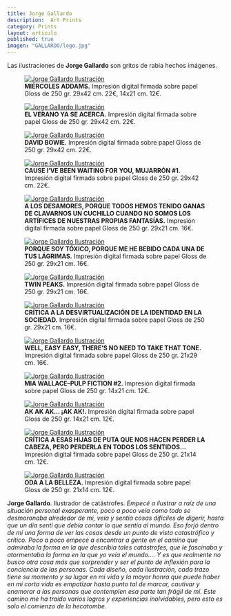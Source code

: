```yaml
---
title: Jorge Gallardo
description:  Art Prints 
category: Prints
layout: articulo
published: true
imagen: "GALLARDO/logo.jpg"
---
```


Las ilustraciones de **Jorge Gallardo** son gritos de rabia hechos imágenes.
<div class="figure-group">
<figure>
	<a href="/images/GALLARDO/MIERCOLES.jpg"><img src="/images/GALLARDO/MIERCOLES.jpg" alt="Jorge Gallardo Ilustración"></a>
	<figcaption><b>MIÉRCOLES ADDAMS.</b> 
	 Impresión digital firmada sobre papel Gloss de 250 gr. 29x42 cm. 22€, 14x21 cm. 12€.
	</figcaption>
</figure>


<figure>
	<a href="/images/GALLARDO/VERANO.jpg"><img src="/images/GALLARDO/VERANO.jpg" alt="Jorge Gallardo Ilustración"></a>
	<figcaption><b>EL VERANO YA SE ACERCA.</b> 
	 Impresión digital firmada sobre papel Gloss de 250 gr. 29x42 cm. 22€.
	</figcaption>
</figure>


<figure>
	<a href="/images/GALLARDO/BOWIE.jpg"><img src="/images/GALLARDO/BOWIE.jpg" alt="Jorge Gallardo Ilustración"></a>
	<figcaption><b>DAVID BOWIE.</b> 
	 Impresión digital firmada sobre papel Gloss de 250 gr. 29x42 cm. 22€.
	</figcaption>
</figure>


<figure>
	<a href="/images/GALLARDO/CAUSE.jpg"><img src="/images/GALLARDO/CAUSE.jpg" alt="Jorge Gallardo Ilustración"></a>
	<figcaption><b>CAUSE I’VE BEEN WAITING FOR YOU, MUJARRÓN #1.</b> 
	 Impresión digital firmada sobre papel Gloss de 250 gr. 29x42 cm. 22€.
	</figcaption>
</figure>


<figure>
	<a href="/images/GALLARDO/DESAMORES.jpg"><img src="/images/GALLARDO/DESAMORES.jpg" alt="Jorge Gallardo Ilustración"></a>
	<figcaption><b> A LOS DESAMORES, PORQUE TODOS HEMOS TENIDO GANAS DE CLAVARNOS UN CUCHILLO CUANDO NO SOMOS LOS ARTÍFICES DE NUESTRAS PROPIAS FANTASÍAS.</b> 
	 Impresión digital firmada sobre papel Gloss de 250 gr. 29x21 cm. 16€.
	</figcaption>
</figure>


<figure>
	<a href="/images/GALLARDO/TOXICO.jpg"><img src="/images/GALLARDO/TOXICO.jpg" alt="Jorge Gallardo Ilustración"></a>
	<figcaption><b>PORQUE SOY TÓXICO, PORQUE ME HE BEBIDO CADA UNA DE TUS LÁGRIMAS.</b> 
	 Impresión digital firmada sobre papel Gloss de 250 gr. 29x21 cm. 16€.
	</figcaption>
</figure>


<figure>
	<a href="/images/GALLARDO/TWIN.jpg"><img src="/images/GALLARDO/TWIN.jpg" alt="Jorge Gallardo Ilustración"></a>
	<figcaption><b>TWIN PEAKS.</b> 
	 Impresión digital firmada sobre papel Gloss de 250 gr. 29x21 cm. 16€.
	</figcaption>
</figure>


<figure>
	<a href="/images/GALLARDO/IDENTIDAD.jpg"><img src="/images/GALLARDO/IDENTIDAD.jpg" alt="Jorge Gallardo Ilustración"></a>
	<figcaption><b>CRÍTICA A LA DESVIRTUALIZACIÓN DE LA IDENTIDAD EN LA SOCIEDAD.</b> 
	 Impresión digital firmada sobre papel Gloss de 250 gr. 29x21 cm. 16€.
	</figcaption>
</figure>


<figure>
	<a href="/images/GALLARDO/WELL.jpg"><img src="/images/GALLARDO/WELL.jpg" alt="Jorge Gallardo Ilustración"></a>
	<figcaption><b> WELL, EASY EASY, THERE’S NO NEED TO TAKE THAT TONE.</b> 
	 Impresión digital firmada sobre papel Gloss de 250 gr. 21x29 cm. 16€.
	</figcaption>
</figure>

<figure>
<a href="/images/GALLARDO/MIA.jpg"><img src="/images/GALLARDO/MIA.jpg" alt="Jorge Gallardo Ilustración"></a>
	<figcaption><b>MIA WALLACE–PULP FICTION #2.</b> 
	 Impresión digital firmada sobre papel Gloss de 250 gr. 14x21 cm. 12€.
	</figcaption>
</figure>

<figure>
	<a href="/images/GALLARDO/AK.jpg"><img src="/images/GALLARDO/AK.jpg" alt="Jorge Gallardo Ilustración"></a>
	<figcaption><b>AK AK AK… ¡AK AK!.</b> 
	 Impresión digital firmada sobre papel Gloss de 250 gr. 14x21 cm. 12€.
	</figcaption>
</figure>


<figure>
	<a href="/images/GALLARDO/CRITICA.jpg"><img src="/images/GALLARDO/CRITICA.jpg" alt="Jorge Gallardo Ilustración"></a>
	<figcaption><b>CRÍTICA A ESAS HIJAS DE PUTA QUE NOS HACEN PERDER LA CABEZA, PERO PERDERLA EN TODOS LOS SENTIDOS…</b> 
	 Impresión digital firmada sobre papel Gloss de 250 gr. 21x14 cm. 12€.
	</figcaption>
</figure>


<figure>
	<a href="/images/GALLARDO/ODA.jpg"><img src="/images/GALLARDO/ODA.jpg" alt="Jorge Gallardo Ilustración"></a>
	<figcaption><b>ODA A LA BELLEZA.</b> 
	 Impresión digital firmada sobre papel Gloss de 250 gr. 21x14 cm. 12€.
	</figcaption>
</figure>
</div>


**Jorge Gallardo**. Ilustrador de catástrofes.
_Empecé a ilustrar a raíz de una situación personal exasperante, poco a poco veía como todo se desmoronaba alrededor de mi, veía y sentía cosas difíciles de digerir, hasta que un día sentí que debía contar lo que sentía al mundo. Eso forjó dentro de mí una forma de ver las cosas desde un punto de vista catastrófico y crítico._
_Poco a poco empecé a encontrar a gente en el camino que admiraba la forma en la que describía tales catástrofes, que le fascinaba y atormentaba la forma en la que yo veía el mundo…. Y es que realmente no busco otra cosa más que sorprender y ser el punto de inflexión para la conciencia de las personas._
_Cada diseño, cada ilustración, cada trazo tiene su momento y su lugar en mi vida y la mayor honra que puede haber en mi corta vida es empatizar hasta punto tal de marcar, cautivar y enamorar a las personas que contemplen esa parte tan frágil de mi._
_Este camino me ha traído varios logros y experiencias inolvidables, pero esto es solo el comienzo de la hecatombe._

